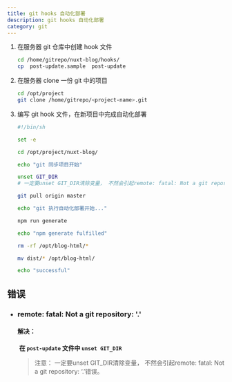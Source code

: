 ```yaml
---
title: git hooks 自动化部署
description: git hooks 自动化部署
category: git
---
```


1. 在服务器 git 仓库中创建 hook 文件

    ```bash
    cd /home/gitrepo/nuxt-blog/hooks/
    cp  post-update.sample  post-update
    ```

2. 在服务器 clone 一份 git 中的项目

    ```bash
    cd /opt/project
    git clone /home/gitrepo/<project-name>.git
    ```

3. 编写 git hook 文件，在新项目中完成自动化部署

    ```bash
    #!/bin/sh
    
    set -e
    
    cd /opt/project/nuxt-blog/
    
    echo "git 同步项目开始"
    
    unset GIT_DIR
    # 一定要unset GIT_DIR清除变量， 不然会引起remote: fatal: Not a git repository: ‘.’错误
    
    git pull origin master
    
    echo "git 执行自动化部署开始..."
    
    npm run generate
    
    echo "npm generate fulfilled"
    
    rm -rf /opt/blog-html/*
    
    mv dist/* /opt/blog-html/
    
    echo "successful"
    ```

## 错误

- ### remote: fatal: Not a git repository: '.'

    #### 解决：

    ​			**在 `post-update` 文件中 `unset GIT_DIR`**

    > 注意： 一定要unset GIT_DIR清除变量， 不然会引起remote: fatal: Not a git repository: ‘.’错误。